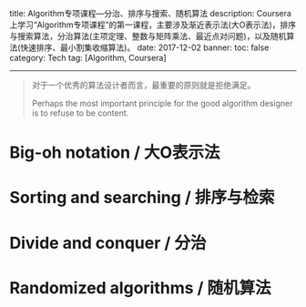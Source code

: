 title: Algorithm专项课程—分治、排序与搜索、随机算法
description: Coursera上学习“Algorithm专项课程”的第一课程，主要涉及渐近表示法(大O表示法)，排序与搜索算法，分治算法(主项定理、整数与矩阵乘法、最近点对问题)，以及随机算法(快速排序、最小割集收缩算法)。
date: 2017-12-02 
banner:
toc: false
category: Tech
tag: [Algorithm, Coursera]

---

> 对于一个优秀的算法设计者而言，最重要的原则就是拒绝满足。
>
> Perhaps the most important principle for the good algorithm designer is to refuse to be content.

# Big-oh notation / 大O表示法



# Sorting and searching / 排序与检索

# Divide and conquer / 分治

# Randomized algorithms / 随机算法







